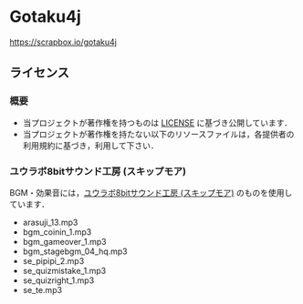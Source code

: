 # Gotaku4j

https://scrapbox.io/gotaku4j

## ライセンス
### 概要
- 当プロジェクトが著作権を持つものは [LICENSE](LICENSE) に基づき公開しています．
- 当プロジェクトが著作権を持たない以下のリソースファイルは，各提供者の利用規約に基づき，利用して下さい．

### ユウラボ8bitサウンド工房 (スキップモア)
BGM・効果音には，[ユウラボ8bitサウンド工房 (スキップモア)](http://www.skipmore.com/sound/) のものを使用しています．

- arasuji_13.mp3
- bgm_coinin_1.mp3
- bgm_gameover_1.mp3
- bgm_stagebgm_04_hq.mp3
- se_pipipi_2.mp3
- se_quizmistake_1.mp3
- se_quizright_1.mp3
- se_te.mp3
